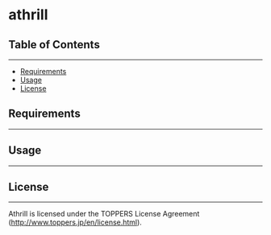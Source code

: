 athrill
=======


## Table of Contents
-----------------
  * [Requirements](#Requirements)
  * [Usage](#Usage)
  * [License](#License)


## Requirements
------------


## Usage
-----

## License
-------
Athrill is licensed under the TOPPERS License Agreement (http://www.toppers.jp/en/license.html).

